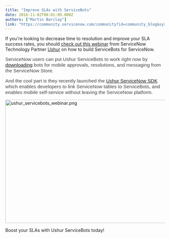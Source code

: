 ```yaml
---
title: "Improve SLAs with ServiceBots"
date: 2016-11-02T06:01:09.000Z
authors: ["Martin Barclay"]
link: "https://community.servicenow.com/community?id=community_blog&sys_id=adcd22e9dbd0dbc01dcaf3231f961949"
---
```

<p>If you're looking to decrease time to resolution and improve your SLA success rates, you should <a title="shur.me/u/BbfCLf" href="https://ushur.me/u/BbfCLf">check out this webinar</a> from ServiceNow Technology Partner <a title="" _jive_internal="true" href="http://bit.ly/2e0jAvZ">Ushur</a> on how to build ServiceBots for ServiceNow.</p><p></p><p><span style="color: #444444; font-size: 11.5pt; font-family: 'Arial',sans-serif;">ServiceNow users can put Ushur ServiceBots to work right now by <a title="t.ly/2e0jAvZ" href="http://bit.ly/2e0jAvZ">downloading</a> bots for mobile approvals, resolutions, and messaging from the ServiceNow Store. </span></p><p></p><p><span style="color: #444444; font-size: 11.5pt; font-family: 'Arial',sans-serif;">And the cool part is they </span><span style="font-size: 11.5pt; font-family: 'Arial',sans-serif; color: #444444;">recently launched the <a title="shur.com/ushur-servicenow-sdk-available-now/" href="https://ushur.com/ushur-servicenow-sdk-available-now/">Ushur ServiceNow SDK</a> which enables developers to link ServiceNow tables to ServiceBots, and enables mobile self-service without leaving the ServiceNow platform.</span></p><p><img   alt="ushur_servicebots_webinar.png" class="image-1 jive-image" src="6c91737ddb9c93049c9ffb651f961994.iix" style="width: 620px; height: 388px; display: block; margin-left: auto; margin-right: auto;"/></p><p></p><p>Boost your SLAs with Ushur ServiceBots today!</p>